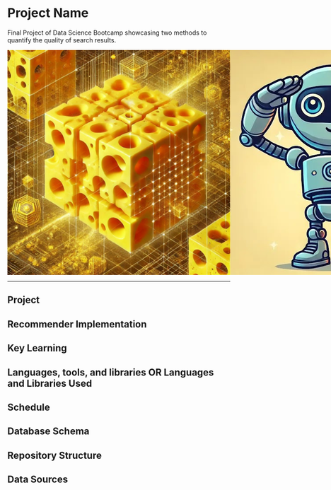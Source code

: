 # Project Name
Final Project of Data Science Bootcamp showcasing two methods to quantify the quality of search results.

<div style="display: flex;">
  <img src="images/high_dimensional_cheese.jpg" style="height: 200;">
  <img src="images/robotsalut.png" style="height: 200;">
</div>

----
## Project

## Recommender Implementation

## Key Learning

## Languages, tools, and libraries OR Languages and Libraries Used

## Schedule

## Database Schema

## Repository Structure

## Data Sources

